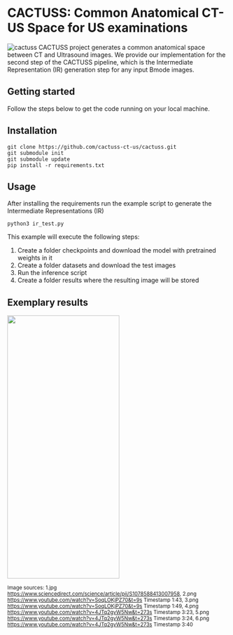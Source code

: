 # CACTUSS: Common Anatomical CT-US Space for US examinations
![cactuss](https://user-images.githubusercontent.com/105121035/167461418-bb33b22e-bc61-4e77-89cf-7b5948cae74c.png)
CACTUSS project generates a common anatomical space between CT and Ultrasound images. We provide our implementation for the second step of the CACTUSS pipeline, which is the Intermediate Representation (IR) generation step for any input Bmode images.

## Getting started

Follow the steps below to get the code running on your local machine.

## Installation

```
git clone https://github.com/cactuss-ct-us/cactuss.git
git submodule init
git submodule update
pip install -r requirements.txt
```

## Usage

After installing the requirements run the example script to generate the Intermediate Representations (IR)
```
python3 ir_test.py
```

This example will execute the following steps:
  
  1. Create a folder checkpoints and download the model with pretrained weights in it
  2. Create a folder datasets and download the test images
  3. Run the inference script
  4. Create a folder results where the resulting image will be stored
 
 
## Exemplary results
<img src="https://user-images.githubusercontent.com/105121035/167492818-c9f2ab0e-e16d-4e67-9bd2-7a665ef3bc99.png" width="256" height="600" />

<sub> Image sources: 1.jpg https://www.sciencedirect.com/science/article/pii/S1078588413007958, 2.png https://www.youtube.com/watch?v=SoqLOKjPZ70&t=9s Timestamp 1:43, 3.png https://www.youtube.com/watch?v=SoqLOKjPZ70&t=9s Timestamp 1:49, 4.png https://www.youtube.com/watch?v=4JTq2gyW5Nw&t=273s Timestamp 3:23, 5.png https://www.youtube.com/watch?v=4JTq2gyW5Nw&t=273s Timestamp 3:24, 6.png https://www.youtube.com/watch?v=4JTq2gyW5Nw&t=273s Timestamp 3:40 <sub>
